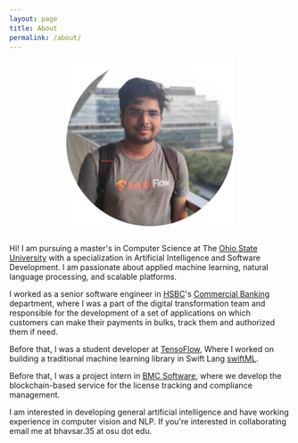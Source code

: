 ```yaml
---
layout: page
title: About
permalink: /about/
---
```


<div class="">
    <img src="/assets/images/profile-circle.png" alt="profile" class="centerimg" />
</div>

<style>
.centerimg{
    display: block;
    margin-left: auto;
    margin-right: auto;
    height:300px;
    width: 300px;
} 
</style>

<br>

Hi! I am pursuing a master's in Computer Science at The [Ohio State University](https://www.osu.edu/) with a specialization in Artificial Intelligence and Software Development. I am passionate about applied machine learning, natural language processing, and scalable platforms.

I worked as a senior software engineer in [HSBC](https://hsbc.com/")'s [Commercial Banking](https://www.hsbc.com/who-we-are/our-businesses-and-customers/commercial-banking) department, where I was a part of the digital transformation team and responsible for the development of a set of applications on which customers can make their payments in bulks, track them and authorized them if need.

Before that, I was a student developer at [TensoFlow](https://www.tensorflow.org/), Where I worked on building a traditional machine learning library in Swift Lang [swiftML](https://github.com/param087/swiftML).

Before that, I was a project intern in [BMC Software](https://www.bmcsoftware.in/), where we develop the blockchain-based service for the license tracking and compliance management.

I am interested in developing general artificial intelligence and have working experience in computer vision and NLP. If you're interested in collaborating email me at bhavsar.35 at osu dot edu.
